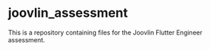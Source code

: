 # joovlin_assessment
 This is a repository containing files for the Joovlin Flutter Engineer assessment.
